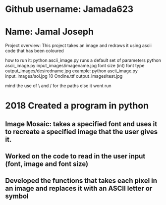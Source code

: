 # Github username: Jamada623
# Name: Jamal Joseph

Project overview: This project takes an image and redraws it using ascii code that has been coloured

how to run it: python ascii_image.py runs a default set of parameters
			   python ascii_image.py input_images/imagename.jpg font size (int) font type output_images/desiredname.jpg
			   example: python ascii_image.py input_images/sol.jpg 10 Ondine.ttf output_images\test.jpg
			   
mind the use of \ and / for the paths else it wont run 

# 2018	Created a program in python 

## Image Mosaic: takes a specified font and uses it to recreate a specified image that the user gives it.
## Worked on the code to read in the user input (font, image and font size)
## Developed the functions that takes each pixel in an image and replaces it with an ASCII letter or symbol
	
